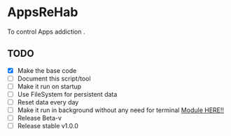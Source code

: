 # AppsReHab
To control Apps addiction .

## TODO
- [X] Make the base code
- [ ] Document this script/tool
- [ ] Make it run on startup
- [ ] Use FileSystem for persistent data
- [ ] Reset data every day
- [ ] Make it run in background without any need for terminal [Module HERE!!](https://www.geeksforgeeks.org/how-to-run-a-node-js-app-as-a-background-service/)
- [ ] Release Beta-v
- [ ] Release stable v1.0.0
